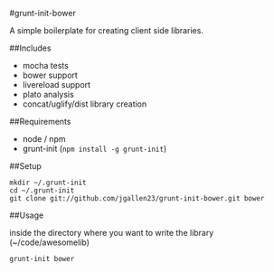 #grunt-init-bower

A simple boilerplate for creating client side libraries.

##Includes

- mocha tests
- bower support
- livereload support
- plato analysis
- concat/uglify/dist library creation

##Requirements

- node / npm
- grunt-init (`npm install -g grunt-init`)

##Setup

```
mkdir ~/.grunt-init
cd ~/.grunt-init
git clone git://github.com/jgallen23/grunt-init-bower.git bower
```

##Usage

inside the directory where you want to write the library (~/code/awesomelib)

```
grunt-init bower
```

